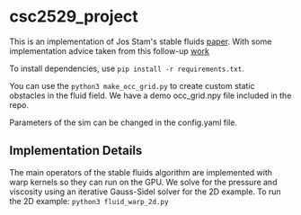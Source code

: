 # csc2529_project

This is an implementation of Jos Stam's stable fluids [paper](https://pages.cs.wisc.edu/~chaol/data/cs777/stam-stable_fluids.pdf). With some implementation advice taken from this follow-up [work](http://graphics.cs.cmu.edu/nsp/course/15-464/Fall09/papers/StamFluidforGames.pdf)

To install dependencies, use
`pip install -r requirements.txt`.

You can use the 
`python3 make_occ_grid.py`
to create custom static obstacles in the fluid field. We have a demo occ_grid.npy file included in the repo.

Parameters of the sim can be changed in the config.yaml file.

## Implementation Details

The main operators of the stable fluids algorithm are implemented with warp kernels so they can run on the GPU. We solve for the pressure and viscosity using an iterative Gauss-Sidel solver for the 2D example. 
To run the 2D example:
`python3 fluid_warp_2d.py`
